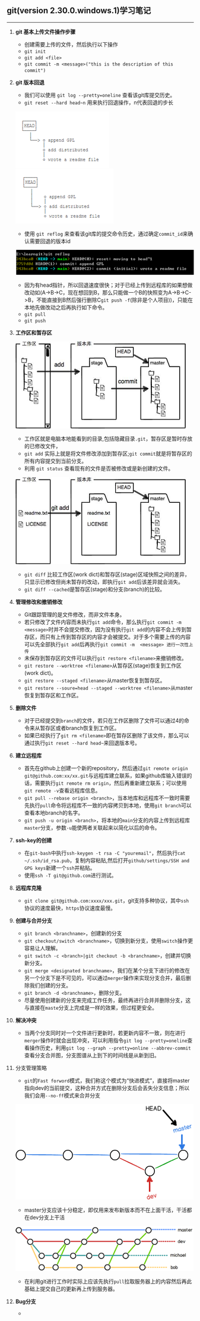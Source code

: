 ## git(version 2.30.0.windows.1)学习笔记
----

1. **git 基本上传文件操作步骤**  

    - 创建需要上传的文件，然后执行以下操作  
    - `git init`  
    - `git add <file>`    
    - `git commit -m <message>("this is the description of this commit")`  

2. **git 版本回退**
    
    - 我们可以使用 `git log --pretty=oneline` 查看该git库提交历史。
    - `git reset --hard head~n` 用来执行回退操作，n代表回退的步长

    ![回退示意图1](./images/gitReset.png)  
    ![回退示意图2](./images/gitReset2.png)

    - 使用 `git reflog` 来查看该git库的提交命令历史，通过确定`commit_id`来确认需要回退的版本id

    ![快进指令图](./images/gitVersionCode.png)  

    - 因为有head指针，所以回退速度很快；对于已经上传到远程库的如果想做改动如(A->B->C，现在想回到B，那么只能做一个B的快照变为A->B->C->B，不能直接到B然后强行删除C`git push -f`(除非是个人项目))，只能在本地先做改动之后再执行如下命令。
    - `git pull`
    - `git push`
 
3. **工作区和暂存区**  

    ![工作区和版本库](./images/workArea.jpg)
    
    - 工作区就是电脑本地能看到的目录,包括隐藏目录`.git`，暂存区是暂时存放的已修改文件，
    - `git add` 实际上就是将文件修改添加到暂存区;`git commit`就是将暂存区的所有内容提交到当前分支。
    - 利用 `git status` 查看现有的文件是否被修改或是新创建的文件。
    
    ![工作区和版本库2](./images/workArea2.jpg)  
    
    - `git diff` 比较工作区(work dict)和暂存区(stage)区域快照之间的差异，只显示已修改但尚未暂存的改动，即执行`git add`后该差异就会消失。
    - `git diff --cached`是暂存区(stage)和分支(branch)的比较。

4. **管理修改和撤销修改**
   
    - Git跟踪管理的是文件修改，而非文件本身。
    - 若只修改了文件内容而未执行`git add`命令，那么执行`git commit -m <message>`时并不会提交修改，因为没有执行`git add`的内容不会上传到暂存区，而只有上传到暂存区的内容才会被提交。对于多个需要上传的内容可以先全部执行`git add`后再执行`git commit -m  <message> 进行一次性上传`
    - 未保存到暂存区的文件可以执行`git restore <filename>`来撤销修改。
    - `git restore --worktree <filename>`从暂存区(stage)恢复到工作区(work dict)。
    - `git restore --staged <filename>`从master恢复到暂存区。
    - `git restore --soure=head --staged --worktree <filename>`从master恢复到暂存区和工作区。

5. **删除文件**

    - 对于已经提交到`branch`的文件，若只在工作区删除了文件可以通过4的命令来从暂存区或者branch恢复到工作区。
    - 如果已经执行了`git rm <filename>`即在暂存区删除了该文件，那么可以通过执行`git reset --hard head~`来回退版本号。

6. **建立远程库**

    - 首先在github上创建一个新的repository，然后通过`git remote origin git@github.com:xx/xx.git`与远程库建立联系，如果github库输入错误的话，需要执行`git remote rm origin`，然后再重新建立联系；可以使用`git remote -v`查看远程库信息。
    - `git pull --rebase origin <branch>`，当本地库和远程库不一致时需要先执行`pull`命令将远程库不一致的内容拷贝到本地，使用`git branch`可以查看本地branch的名字。
    - `git push -u origin <branch>`，将本地的`main`分支的内容上传到远程库`master`分支，参数`-u`能使两者关联起来以简化以后的命令。
7. **ssh-key的创建**

    - 在`git-bash`中执行`ssh-keygen -t rsa -C "youremail"`，然后执行`cat ~/.ssh/id_rsa.pub`，复制内容粘贴,然后打开`github/settings/SSH and GPG keys`新建一个`ssh`并粘贴。
    - 使用`ssh -T git@github.com`进行测试。
8. **远程库克隆**

    - `git clone git@github.com:xxxx/xxx.git`，git支持多种协议，其中`ssh`协议的速度最快，`https`协议速度最慢。

9. **创建与合并分支**

    - `git branch <branchname>`，创建新的分支
    - `git checkout/switch <branchname>`，切换到新分支，使用`switch`操作更容易让人理解。
    - `git switch -c <branch>|git checkout -b <branchname>`，创建并切换新分支。
    - `git merge <designated branchname>`，我们在某个分支下进行的修改在另一个分支下是不可见的，可以通过`merger`操作来实现分支合并，最后删除我们创建的分支。
    - `git branch -d <branchname>`，删除分支。
    - 尽量使用创建新的分支来完成工作任务，最终再进行合并并删除分支，这与直接在`maste`分支上完成是一样的效果，但过程更安全。

10. **解决冲突**

    - 当两个分支同时对一个文件进行更新时，若更新内容不一致，则在进行`merger`操作时就会出现冲突，可以利用指令`git log --pretty=oneline`查看操作历史，利用`git log --graph --pretty=online --abbrev-commit`查看分支合并图，分支图谱从上到下的时间线是从新到旧。

11. 分支管理策略

    - `git`的`Fast forword`模式，我们称这个模式为“快进模式”，直接将master指向dev的当前提交，这种合并方式在删除分支后会丢失分支信息；所以我们会用`--no-ff`模式来合并分支

    ![分支合并](./images/branchMerge.png)

    - master分支应该十分稳定，即仅用来发布新版本而不在上面干活，干活都在dev分支上干活

    ![分支合并2](./images/branchMerge2.png)

    - 在利用git进行工作时实际上应该先执行`pull`拉取服务器上的内容然后再此基础上提交自己的更新再上传到服务器。

12. **Bug分支**

    - 